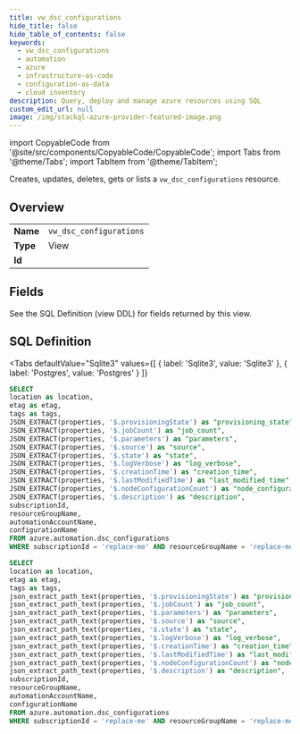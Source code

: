 ```yaml
--- 
title: vw_dsc_configurations
hide_title: false
hide_table_of_contents: false
keywords:
  - vw_dsc_configurations
  - automation
  - azure
  - infrastructure-as-code
  - configuration-as-data
  - cloud inventory
description: Query, deploy and manage azure resources using SQL
custom_edit_url: null
image: /img/stackql-azure-provider-featured-image.png
---
```


import CopyableCode from '@site/src/components/CopyableCode/CopyableCode';
import Tabs from '@theme/Tabs';
import TabItem from '@theme/TabItem';

Creates, updates, deletes, gets or lists a <code>vw_dsc_configurations</code> resource.

## Overview
<table><tbody>
<tr><td><b>Name</b></td><td><code>vw_dsc_configurations</code></td></tr>
<tr><td><b>Type</b></td><td>View</td></tr>
<tr><td><b>Id</b></td><td><CopyableCode code="azure.automation.vw_dsc_configurations" /></td></tr>
</tbody></table>

## Fields

See the SQL Definition (view DDL) for fields returned by this view.

## SQL Definition

<Tabs
defaultValue="Sqlite3"
values={[
{ label: 'Sqlite3', value: 'Sqlite3' },
{ label: 'Postgres', value: 'Postgres' }
]}
>
<TabItem value="Sqlite3">

```sql
SELECT
location as location,
etag as etag,
tags as tags,
JSON_EXTRACT(properties, '$.provisioningState') as "provisioning_state",
JSON_EXTRACT(properties, '$.jobCount') as "job_count",
JSON_EXTRACT(properties, '$.parameters') as "parameters",
JSON_EXTRACT(properties, '$.source') as "source",
JSON_EXTRACT(properties, '$.state') as "state",
JSON_EXTRACT(properties, '$.logVerbose') as "log_verbose",
JSON_EXTRACT(properties, '$.creationTime') as "creation_time",
JSON_EXTRACT(properties, '$.lastModifiedTime') as "last_modified_time",
JSON_EXTRACT(properties, '$.nodeConfigurationCount') as "node_configuration_count",
JSON_EXTRACT(properties, '$.description') as "description",
subscriptionId,
resourceGroupName,
automationAccountName,
configurationName
FROM azure.automation.dsc_configurations
WHERE subscriptionId = 'replace-me' AND resourceGroupName = 'replace-me' AND automationAccountName = 'replace-me';
```

</TabItem>
<TabItem value="Postgres">

```sql
SELECT
location as location,
etag as etag,
tags as tags,
json_extract_path_text(properties, '$.provisioningState') as "provisioning_state",
json_extract_path_text(properties, '$.jobCount') as "job_count",
json_extract_path_text(properties, '$.parameters') as "parameters",
json_extract_path_text(properties, '$.source') as "source",
json_extract_path_text(properties, '$.state') as "state",
json_extract_path_text(properties, '$.logVerbose') as "log_verbose",
json_extract_path_text(properties, '$.creationTime') as "creation_time",
json_extract_path_text(properties, '$.lastModifiedTime') as "last_modified_time",
json_extract_path_text(properties, '$.nodeConfigurationCount') as "node_configuration_count",
json_extract_path_text(properties, '$.description') as "description",
subscriptionId,
resourceGroupName,
automationAccountName,
configurationName
FROM azure.automation.dsc_configurations
WHERE subscriptionId = 'replace-me' AND resourceGroupName = 'replace-me' AND automationAccountName = 'replace-me';
```

</TabItem>
</Tabs>
